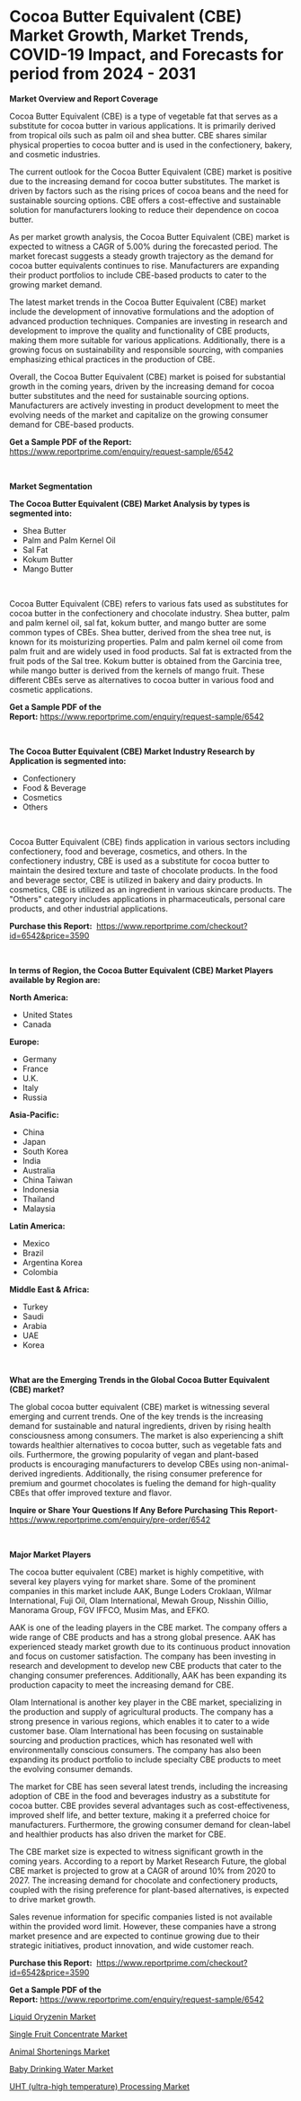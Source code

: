 <p><h1>Cocoa Butter Equivalent (CBE) Market Growth, Market Trends, COVID-19 Impact, and Forecasts for period from 2024 - 2031</h1></p><p><strong>Market Overview and Report Coverage</strong></p>
<p><p>Cocoa Butter Equivalent (CBE) is a type of vegetable fat that serves as a substitute for cocoa butter in various applications. It is primarily derived from tropical oils such as palm oil and shea butter. CBE shares similar physical properties to cocoa butter and is used in the confectionery, bakery, and cosmetic industries.</p><p>The current outlook for the Cocoa Butter Equivalent (CBE) market is positive due to the increasing demand for cocoa butter substitutes. The market is driven by factors such as the rising prices of cocoa beans and the need for sustainable sourcing options. CBE offers a cost-effective and sustainable solution for manufacturers looking to reduce their dependence on cocoa butter.</p><p>As per market growth analysis, the Cocoa Butter Equivalent (CBE) market is expected to witness a CAGR of 5.00% during the forecasted period. The market forecast suggests a steady growth trajectory as the demand for cocoa butter equivalents continues to rise. Manufacturers are expanding their product portfolios to include CBE-based products to cater to the growing market demand.</p><p>The latest market trends in the Cocoa Butter Equivalent (CBE) market include the development of innovative formulations and the adoption of advanced production techniques. Companies are investing in research and development to improve the quality and functionality of CBE products, making them more suitable for various applications. Additionally, there is a growing focus on sustainability and responsible sourcing, with companies emphasizing ethical practices in the production of CBE.</p><p>Overall, the Cocoa Butter Equivalent (CBE) market is poised for substantial growth in the coming years, driven by the increasing demand for cocoa butter substitutes and the need for sustainable sourcing options. Manufacturers are actively investing in product development to meet the evolving needs of the market and capitalize on the growing consumer demand for CBE-based products.</p></p>
<p><strong>Get a Sample PDF of the Report:</strong> <a href="https://www.reportprime.com/enquiry/request-sample/6542">https://www.reportprime.com/enquiry/request-sample/6542</a></p>
<p>&nbsp;</p>
<p><strong>Market Segmentation</strong></p>
<p><strong>The Cocoa Butter Equivalent (CBE) Market Analysis by types is segmented into:</strong></p>
<p><ul><li>Shea Butter</li><li>Palm and Palm Kernel Oil</li><li>Sal Fat</li><li>Kokum Butter</li><li>Mango Butter</li></ul></p>
<p>&nbsp;</p>
<p><p>Cocoa Butter Equivalent (CBE) refers to various fats used as substitutes for cocoa butter in the confectionery and chocolate industry. Shea butter, palm and palm kernel oil, sal fat, kokum butter, and mango butter are some common types of CBEs. Shea butter, derived from the shea tree nut, is known for its moisturizing properties. Palm and palm kernel oil come from palm fruit and are widely used in food products. Sal fat is extracted from the fruit pods of the Sal tree. Kokum butter is obtained from the Garcinia tree, while mango butter is derived from the kernels of mango fruit. These different CBEs serve as alternatives to cocoa butter in various food and cosmetic applications.</p></p>
<p><strong>Get a Sample PDF of the Report:</strong>&nbsp;<a href="https://www.reportprime.com/enquiry/request-sample/6542">https://www.reportprime.com/enquiry/request-sample/6542</a></p>
<p>&nbsp;</p>
<p><strong>The Cocoa Butter Equivalent (CBE) Market Industry Research by Application is segmented into:</strong></p>
<p><ul><li>Confectionery</li><li>Food & Beverage</li><li>Cosmetics</li><li>Others</li></ul></p>
<p>&nbsp;</p>
<p><p>Cocoa Butter Equivalent (CBE) finds application in various sectors including confectionery, food and beverage, cosmetics, and others. In the confectionery industry, CBE is used as a substitute for cocoa butter to maintain the desired texture and taste of chocolate products. In the food and beverage sector, CBE is utilized in bakery and dairy products. In cosmetics, CBE is utilized as an ingredient in various skincare products. The "Others" category includes applications in pharmaceuticals, personal care products, and other industrial applications.</p></p>
<p><strong>Purchase this Report:</strong>&nbsp; <a href="https://www.reportprime.com/checkout?id=6542&price=3590">https://www.reportprime.com/checkout?id=6542&price=3590</a></p>
<p>&nbsp;</p>
<p><strong>In terms of Region, the Cocoa Butter Equivalent (CBE) Market Players available by Region are:</strong></p>
<p>
    <p> <strong> North America: </strong>
        <ul>
            <li>United States</li>
            <li>Canada</li>
        </ul>
        </p> 
    <p> <strong> Europe: </strong>
        <ul>
            <li>Germany</li>
            <li>France</li>
            <li>U.K.</li>
            <li>Italy</li>
            <li>Russia</li>
        </ul>
        </p> 
    <p> <strong> Asia-Pacific: </strong>
        <ul>
            <li>China</li>
            <li>Japan</li>
            <li>South Korea</li>
            <li>India</li>
            <li>Australia</li>
            <li>China Taiwan</li>
            <li>Indonesia</li>
            <li>Thailand</li>
            <li>Malaysia</li>
        </ul>
        </p> 
    <p> <strong> Latin America: </strong>
        <ul>
            <li>Mexico</li>
            <li>Brazil</li>
            <li>Argentina Korea</li>
            <li>Colombia</li>
        </ul>
        </p> 
    <p> <strong> Middle East & Africa: </strong>
        <ul>
            <li>Turkey</li>
            <li>Saudi</li>
            <li>Arabia</li>
            <li>UAE</li>
            <li>Korea</li>
        </ul>
    </p>
    </p>
<p>&nbsp;</p>
<p><strong>What are the Emerging Trends in the Global Cocoa Butter Equivalent (CBE) market?</strong></p>
<p><p>The global cocoa butter equivalent (CBE) market is witnessing several emerging and current trends. One of the key trends is the increasing demand for sustainable and natural ingredients, driven by rising health consciousness among consumers. The market is also experiencing a shift towards healthier alternatives to cocoa butter, such as vegetable fats and oils. Furthermore, the growing popularity of vegan and plant-based products is encouraging manufacturers to develop CBEs using non-animal-derived ingredients. Additionally, the rising consumer preference for premium and gourmet chocolates is fueling the demand for high-quality CBEs that offer improved texture and flavor.</p></p>
<p><strong>Inquire or Share Your Questions If Any Before Purchasing This Report</strong>- <a href="https://www.reportprime.com/enquiry/pre-order/6542">https://www.reportprime.com/enquiry/pre-order/6542</a></p>
<p>&nbsp;</p>
<p><strong>Major Market Players</strong></p>
<p><p>The cocoa butter equivalent (CBE) market is highly competitive, with several key players vying for market share. Some of the prominent companies in this market include AAK, Bunge Loders Croklaan, Wilmar International, Fuji Oil, Olam International, Mewah Group, Nisshin Oillio, Manorama Group, FGV IFFCO, Musim Mas, and EFKO.</p><p>AAK is one of the leading players in the CBE market. The company offers a wide range of CBE products and has a strong global presence. AAK has experienced steady market growth due to its continuous product innovation and focus on customer satisfaction. The company has been investing in research and development to develop new CBE products that cater to the changing consumer preferences. Additionally, AAK has been expanding its production capacity to meet the increasing demand for CBE.</p><p>Olam International is another key player in the CBE market, specializing in the production and supply of agricultural products. The company has a strong presence in various regions, which enables it to cater to a wide customer base. Olam International has been focusing on sustainable sourcing and production practices, which has resonated well with environmentally conscious consumers. The company has also been expanding its product portfolio to include specialty CBE products to meet the evolving consumer demands.</p><p>The market for CBE has seen several latest trends, including the increasing adoption of CBE in the food and beverages industry as a substitute for cocoa butter. CBE provides several advantages such as cost-effectiveness, improved shelf life, and better texture, making it a preferred choice for manufacturers. Furthermore, the growing consumer demand for clean-label and healthier products has also driven the market for CBE.</p><p>The CBE market size is expected to witness significant growth in the coming years. According to a report by Market Research Future, the global CBE market is projected to grow at a CAGR of around 10% from 2020 to 2027. The increasing demand for chocolate and confectionery products, coupled with the rising preference for plant-based alternatives, is expected to drive market growth.</p><p>Sales revenue information for specific companies listed is not available within the provided word limit. However, these companies have a strong market presence and are expected to continue growing due to their strategic initiatives, product innovation, and wide customer reach.</p></p>
<p><strong>Purchase this Report:</strong>&nbsp;&nbsp;<a href="https://www.reportprime.com/checkout?id=6542&price=3590">https://www.reportprime.com/checkout?id=6542&price=3590</a></p>
<p></p>
<p><strong>Get a Sample PDF of the Report:</strong>&nbsp;<a href="https://www.reportprime.com/enquiry/request-sample/6542">https://www.reportprime.com/enquiry/request-sample/6542</a></p>
<p><p><a href="https://github.com/scarol104/Market-Research-Report-List-2/blob/main/liquid-oryzenin-market.md">Liquid Oryzenin Market</a></p><p><a href="https://github.com/ambrozg/Market-Research-Report-List-2/blob/main/single-fruit-concentrate-market.md">Single Fruit Concentrate Market</a></p><p><a href="https://github.com/dzharov81/Market-Research-Report-List-2/blob/main/animal-shortenings-market.md">Animal Shortenings Market</a></p><p><a href="https://github.com/gshchiplitsov/Market-Research-Report-List-2/blob/main/baby-drinking-water-market.md">Baby Drinking Water Market</a></p><p><a href="https://github.com/rahu1503/Market-Research-Report-List-2/blob/main/uht-ultra-high-temperature-processing-market.md">UHT (ultra-high temperature) Processing Market</a></p></p>